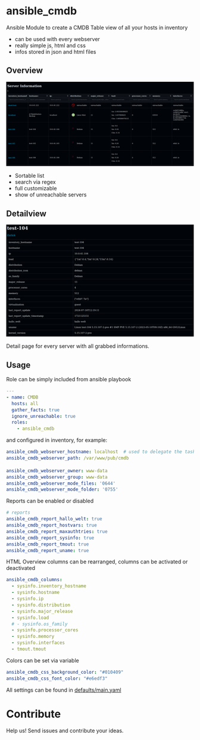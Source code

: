 # ansible_cmdb

Ansible Module to create a CMDB Table view of all your hosts in inventory

 - can be used with every webserver
 - really simple js, html and css
 - infos stored in json and html files

## Overview

![screenshot](docs/assets/overview.png)

 - Sortable list
 - search via regex
 - full customizable
 - show of unreachable servers

## Detailview

![screenshot](docs/assets/detailview.png)

Detail page for every server with all grabbed informations.

## Usage

Role can be simply included from ansible playbook

```yaml
---
- name: CMDB
  hosts: all
  gather_facts: true
  ignore_unreachable: true
  roles:
    - ansible_cmdb
```

and configured in inventory, for example:

```yaml
ansible_cmdb_webserver_hostname: localhost  # used to delegate the tasks
ansible_cmdb_webserver_path: /var/www/pub/cmdb

ansible_cmdb_webserver_owner: www-data
ansible_cmdb_webserver_group: www-data
ansible_cmdb_webserver_mode_files: '0644'
ansible_cmdb_webserver_mode_folder: '0755'
```

Reports can be enabled or disabled

```yaml
# reports
ansible_cmdb_report_hallo_welt: true
ansible_cmdb_report_hostvars: true
ansible_cmdb_report_maxauthtries: true
ansible_cmdb_report_sysinfo: true
ansible_cmdb_report_tmout: true
ansible_cmdb_report_uname: true
```

HTML Overview columns can be rearranged, columns can be activated or deactivated

```yaml
ansible_cmdb_columns:
  - sysinfo.inventory_hostname
  - sysinfo.hostname
  - sysinfo.ip
  - sysinfo.distribution
  - sysinfo.major_release
  - sysinfo.load
  # - sysinfo.os_family
  - sysinfo.processor_cores
  - sysinfo.memory
  - sysinfo.interfaces
  - tmout.tmout
```

Colors can be set via variable

```yaml
ansible_cmdb_css_background_color: "#010409"
ansible_cmdb_css_font_color: "#e6edf3"
```

All settings can be found in [defaults/main.yaml](defaults/main.yaml)

# Contribute

Help us! Send issues and contribute your ideas.
